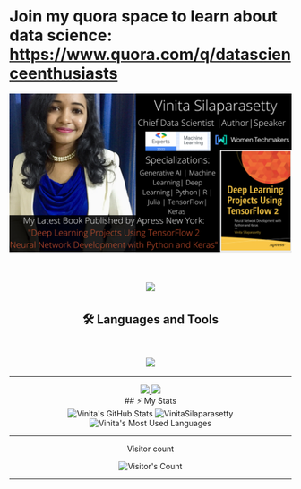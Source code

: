 # Join my quora space to learn about data science: https://www.quora.com/q/datascienceenthusiasts
<img src="https://github.com/VinitaSilaparasetty/vinitasilaparasetty/blob/master/intro.png?raw=true" alt="Welcome!">
<div align="center"> 
  <h1 align="center">
    <img src="https://readme-typing-svg.herokuapp.com/?font=Inter&size=48&center=true&vCenter=true&width=500&height=70&color=4493F8&duration=4000&lines=Hi+There!+👋;+I'm+Vinita+Silaparasetty!;" />
</h1>
  
  ## 🛠️ Languages and Tools
<br>

<p align="center">
  <img src="https://skillicons.dev/icons?i=python,r,tensorflow,mysql,julia" />
</p>

<hr>
<div align="center">
  <a href="vinitasilaparasetty@gmail.com">
    <img src="https://img.shields.io/badge/Gmail-333333?style=for-the-badge&logo=gmail&logoColor=red" />
  </a>
  <a href="https://www.linkedin.com/in/vinita-silaparasetty/" target="_blank">
    <img src="https://img.shields.io/badge/LinkedIn-0077B5?style=for-the-badge&logo=linkedin&logoColor=white" target="_blank" />
  </a>
</div>
## ⚡️ My Stats

<br>

<div align=center>
  <img width=390 src="https://github-readme-stats.vercel.app/api?username=VinitaSilaparasetty&theme=transparent&count_private=true&show_icons=true&rank_icon=github&locale=en" alt="Vinita's GitHub Stats" />
  <img width=390 src="https://github-readme-streak-stats.herokuapp.com/?user=VinitaSilaparasetty&theme=transparent&count_private=true&border_radius=10&locale=en" alt="VinitaSilaparasetty" />
  <img width=325 src="https://github-readme-stats.vercel.app/api/top-langs?username=VinitaSilaparasetty&theme=transparent&layout=donut&hide=css&langs_count=8&border_radius=10&show_icons=true&locale=en" alt="Vinita's Most Used Languages" />
</div>

<hr>

<p align="center">Visitor count</p>
<p align="center">
  <img src="https://profile-counter.glitch.me/VinitaSilaparasetty/count.svg" alt="Visitor's Count" />
</p>
<hr>

